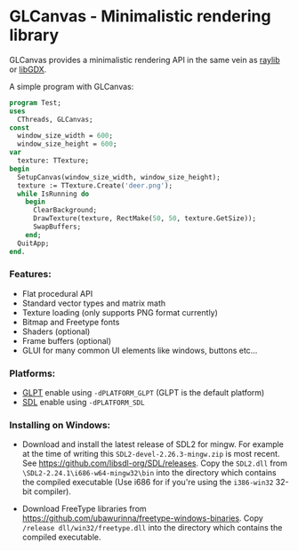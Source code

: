 # GLCanvas - Minimalistic rendering library

GLCanvas provides a minimalistic rendering API in the same vein as [raylib](https://www.raylib.com) or [libGDX](https://libgdx.badlogicgames.com).

A simple program with GLCanvas:

```pascal
program Test;
uses
  CThreads, GLCanvas;
const
  window_size_width = 600;
  window_size_height = 600;
var
  texture: TTexture;
begin
  SetupCanvas(window_size_width, window_size_height);
  texture := TTexture.Create('deer.png');
  while IsRunning do
    begin
      ClearBackground;
      DrawTexture(texture, RectMake(50, 50, texture.GetSize));
      SwapBuffers;
    end;
  QuitApp;
end.
```

### Features:

 - Flat procedural API
 - Standard vector types and matrix math
 - Texture loading (only supports PNG format currently)
 - Bitmap and Freetype fonts
 - Shaders (optional)
 - Frame buffers (optional)
 - GLUI for many common UI elements like windows, buttons etc...

### Platforms:

 - [GLPT](https://github.com/genericptr/GLPT) enable using `-dPLATFORM_GLPT` (GLPT is the default platform)
 - [SDL](https://github.com/libsdl-org/SDL) enable using `-dPLATFORM_SDL`

### Installing on Windows:
 
 - Download and install the latest release of SDL2 for mingw. For example at the time of writing this `SDL2-devel-2.26.3-mingw.zip` is most recent. See https://github.com/libsdl-org/SDL/releases. Copy the `SDL2.dll` from `\SDL2-2.24.1\i686-w64-mingw32\bin` into the directory which contains the compiled executable (Use i686 for if you're using the `i386-win32` 32-bit compiler).

 - Download FreeType libraries from https://github.com/ubawurinna/freetype-windows-binaries. Copy `/release dll/win32/freetype.dll` into the directory which contains the compiled executable.